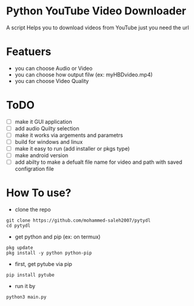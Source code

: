 # Python YouTube Video Downloader

A script Helps you to download videos from YouTube just you need the url

# Featuers
 - you can choose Audio or Video
 - you can choose how output filw (ex: myHBDvideo.mp4)
 - you can choose Video Quality

# ToDO
* [ ] make it GUI application
* [ ] add audio Quilty selection
* [ ] make it works via argements and parametrs
* [ ] build for windows and linux
* [ ] make it easy to run (add installer or pkgs type)
* [ ] make android version
* [ ] add abilty to make a defualt file name for video and path with saved configration file

# How To use?
- clone the repo
```
git clone https://github.com/mohammed-saleh2007/pytydl
cd pytydl
```
- get python and pip (ex: on termux)
```
pkg update
pkg install -y python python-pip
```
- first, get pytube via pip
```
pip install pytube
```

- run it by
```
python3 main.py
```



